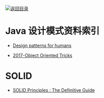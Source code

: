 [![返回目录](https://parg.co/UGo)](https://github.com/wxyyxc1992/Awesome-Reference) 


# Java 设计模式资料索引

* [Design patterns for humans](https://github.com/kamranahmedse/design-patterns-for-humans/blob/master/README.md)

* [2017-Object Oriented Tricks](https://hackernoon.com/oo-tricks-the-art-of-command-query-separation-9343e50a3de0)

# SOLID

* [SOLID Principles : The Definitive Guide](https://parg.co/Uk6)
